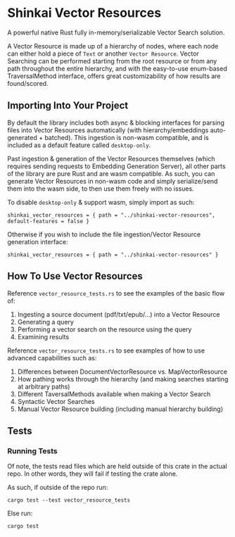 # Shinkai Vector Resources

A powerful native Rust fully in-memory/serializable Vector Search solution.

A Vector Resource is made up of a hierarchy of nodes, where each node can either hold a piece of `Text` or another `Vector Resource`. Vector Searching can be performed starting from the root resource or from any path throughout the entire hierarchy, and with the easy-to-use enum-based TraversalMethod interface, offers great customizability of how results are found/scored.

## Importing Into Your Project

By default the library includes both async & blocking interfaces for parsing files into Vector Resources automatically (with hierarchy/embeddings auto-generated + batched). This ingestion is non-wasm compatible, and is included as a default feature called `desktop-only`.

Past ingestion & generation of the Vector Resources themselves (which requires sending requests to Embedding Generation Server), all other parts of the library are pure Rust and are wasm compatible. As such, you can generate Vector Resources in non-wasm code and simply serialize/send them into the wasm side, to then use them freely with no issues.

To disable `desktop-only` & support wasm, simply import as such:

```
shinkai_vector_resources = { path = "../shinkai-vector-resources", default-features = false }
```

Otherwise if you wish to include the file ingestion/Vector Resource generation interface:

```
shinkai_vector_resources = { path = "../shinkai-vector-resources" }
```

## How To Use Vector Resources

Reference `vector_resource_tests.rs` to see the examples of the basic flow of:

1. Ingesting a source document (pdf/txt/epub/...) into a Vector Resource
2. Generating a query
3. Performing a vector search on the resource using the query
4. Examining results

Reference `vector_resource_tests.rs` to see examples of how to use advanced capabilities such as:

1. Differences between DocumentVectorResource vs. MapVectorResource
2. How pathing works through the hierarchy (and making searches starting at arbitrary paths)
3. Different TaversalMethods available when making a Vector Search
4. Syntactic Vector Searches
5. Manual Vector Resource building (including manual hierarchy building)

## Tests

### Running Tests

Of note, the tests read files which are held outside of this crate in the actual repo. In other words, they will fail if testing the crate alone.

As such, if outside of the repo run:

```
cargo test --test vector_resource_tests
```

Else run:

```
cargo test
```
